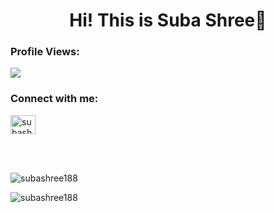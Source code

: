 <h1 align="center">Hi! This is Suba Shree👋</h1>

<h3>Profile Views: </h3>
<p align="left"> <img src="https://profile-counter.glitch.me/subashree188/count.svg" /></p> 

<h3 align="left">Connect with me:</h3>
<p align="left">

<a href="https://linkedin.com/in/subashreevs" target="blank"><img align="center" src="https://raw.githubusercontent.com/rahuldkjain/github-profile-readme-generator/master/src/images/icons/Social/linked-in-alt.svg" alt="subashreevs" height="30" width="40" /></a>
</p>
<br><br>
<p><img src="https://github-readme-stats.vercel.app/api/top-langs?username=subashree188&show_icons=true&locale=en&layout=compact" alt="subashree188" /></p>
<p><img src="https://github-readme-stats.vercel.app/api?username=subashree188&show_icons=true&locale=en" alt="subashree188" /></p>
